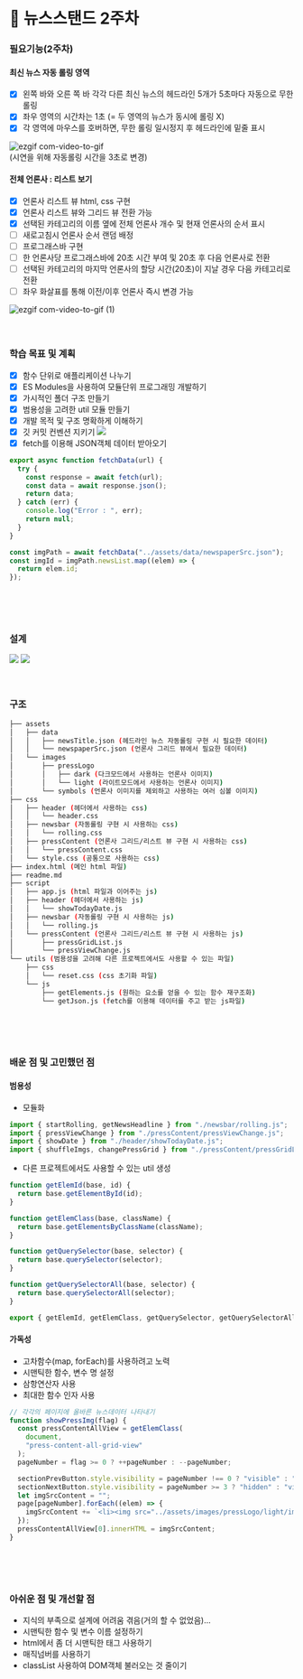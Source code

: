 # :file_folder: 뉴스스탠드 2주차

### 필요기능(2주차)

#### 최신 뉴스 자동 롤링 영역

- [x] 왼쪽 바와 오른 쪽 바 각각 다른 최신 뉴스의 헤드라인 5개가 5초마다 자동으로 무한 롤링
- [x] 좌우 영역의 시간차는 1초 (= 두 영역의 뉴스가 동시에 롤링 X)
- [x] 각 영역에 마우스를 호버하면, 무한 롤링 일시정지 후 헤드라인에 밑줄 표시

![ezgif com-video-to-gif](https://github.com/softeerbootcamp-2nd/fe-newsstand/assets/62049151/3e41cd92-644d-4daa-90d4-b8e7f4bff87e)  
(시연을 위해 자동롤링 시간을 3초로 변경)

#### 전체 언론사 : 리스트 보기

- [x] 언론사 리스트 뷰 html, css 구현
- [x] 언론사 리스트 뷰와 그리드 뷰 전환 가능
- [x] 선택된 카테고리의 이름 옆에 전체 언론사 개수 및 현재 언론사의 순서 표시
- [ ] 새로고침시 언론사 순서 랜덤 배정
- [ ] 프로그래스바 구현
- [ ] 한 언론사당 프로그래스바에 20초 시간 부여 및 20초 후 다음 언론사로 전환
- [ ] 선택된 카테고리의 마지막 언론사의 할당 시간(20초)이 지날 경우 다음 카테고리로 전환
- [ ] 좌우 화살표를 통해 이전/이후 언론사 즉시 변경 가능

![ezgif com-video-to-gif (1)](https://github.com/softeerbootcamp-2nd/fe-newsstand/assets/62049151/1191698a-2bfa-4004-9cdb-1038ed119c5f)
<br><br><br>

### 학습 목표 및 계획

- [x] 함수 단위로 애플리케이션 나누기
- [x] ES Modules을 사용하여 모듈단위 프로그래밍 개발하기
- [x] 가시적인 폴더 구조 만들기
- [x] 범용성을 고려한 util 모듈 만들기
- [x] 개발 목적 및 구조 명확하게 이해하기
- [x] 깃 커밋 컨벤션 지키기
      <a href='https://ifh.cc/v-AxXcNz' target='_blank'><img src='https://ifh.cc/g/AxXcNz.jpg' border='0'></a>
- [x] fetch를 이용해 JSON객체 데이터 받아오기

```javascript
export async function fetchData(url) {
  try {
    const response = await fetch(url);
    const data = await response.json();
    return data;
  } catch (err) {
    console.log("Error : ", err);
    return null;
  }
}
```

```javascript
const imgPath = await fetchData("../assets/data/newspaperSrc.json");
const imgId = imgPath.newsList.map((elem) => {
  return elem.id;
});
```

<br><br><br>

### 설계

<a href='https://ifh.cc/v-1OMqfJ' target='_blank'><img src='https://ifh.cc/g/1OMqfJ.jpg' border='0'></a>
<a href='https://ifh.cc/v-ozkAbJ' target='_blank'><img src='https://ifh.cc/g/ozkAbJ.jpg' border='0'></a>
<br><br><br>

### 구조

```bash
├── assets
│   ├── data
│   │   ├── newsTitle.json (헤드라인 뉴스 자동롤링 구현 시 필요한 데이터)
│   │   └── newspaperSrc.json (언론사 그리드 뷰에서 필요한 데이터)
│   └── images
│       ├── pressLogo
│       │   ├── dark (다크모드에서 사용하는 언론사 이미지)
│       │   └── light (라이트모드에서 사용하는 언론사 이미지)
│       └── symbols (언론사 이미지를 제외하고 사용하는 여러 심볼 이미지)
├── css
│   ├── header (헤더에서 사용하는 css)
│   │   └── header.css
│   ├── newsbar (자동롤링 구현 시 사용하는 css)
│   │   └── rolling.css
│   ├── pressContent (언론사 그리드/리스트 뷰 구현 시 사용하는 css)
│   │   └── pressContent.css
│   └── style.css (공통으로 사용하는 css)
├── index.html (메인 html 파일)
├── readme.md
├── script
│   ├── app.js (html 파일과 이어주는 js)
│   ├── header (헤더에서 사용하는 js)
│   │   └── showTodayDate.js
│   ├── newsbar (자동롤링 구현 시 사용하는 js)
│   │   └── rolling.js
│   └── pressContent (언론사 그리드/리스트 뷰 구현 시 사용하는 js)
│       ├── pressGridList.js
│       └── pressViewChange.js
└── utils (범용성을 고려해 다른 프로젝트에서도 사용할 수 있는 파일)
    ├── css
    │   └── reset.css (css 초기화 파일)
    └── js
        ├── getElements.js (원하는 요소를 얻을 수 있는 함수 재구조화)
        └── getJson.js (fetch를 이용해 데이터를 주고 받는 js파일)
```

<br><br><br>

### 배운 점 및 고민했던 점

#### 범용성

- 모듈화

```javascript
import { startRolling, getNewsHeadline } from "./newsbar/rolling.js";
import { pressViewChange } from "./pressContent/pressViewChange.js";
import { showDate } from "./header/showTodayDate.js";
import { shuffleImgs, changePressGrid } from "./pressContent/pressGridList.js";
```

- 다른 프로젝트에서도 사용할 수 있는 util 생성

```javascript
function getElemId(base, id) {
  return base.getElementById(id);
}

function getElemClass(base, className) {
  return base.getElementsByClassName(className);
}

function getQuerySelector(base, selector) {
  return base.querySelector(selector);
}

function getQuerySelectorAll(base, selector) {
  return base.querySelectorAll(selector);
}

export { getElemId, getElemClass, getQuerySelector, getQuerySelectorAll };
```

#### 가독성

- 고차함수(map, forEach)를 사용하려고 노력
- 시맨틱한 함수, 변수 명 설정
- 삼항연산자 사용
- 최대한 함수 인자 사용

```javascript
// 각각의 페이지에 올바른 뉴스데이터 나타내기
function showPressImg(flag) {
  const pressContentAllView = getElemClass(
    document,
    "press-content-all-grid-view"
  );
  pageNumber = flag >= 0 ? ++pageNumber : --pageNumber;

  sectionPrevButton.style.visibility = pageNumber !== 0 ? "visible" : "hidden";
  sectionNextButton.style.visibility = pageNumber >= 3 ? "hidden" : "visible";
  let imgSrcContent = "";
  page[pageNumber].forEach((elem) => {
    imgSrcContent += `<li><img src="../assets/images/pressLogo/light/img${elem}.svg"</li>`;
  });
  pressContentAllView[0].innerHTML = imgSrcContent;
}
```

<br><br><br>

### 아쉬운 점 및 개선할 점

- 지식의 부족으로 설계에 어려움 겪음(거의 할 수 없었음)...
- 시맨틱한 함수 및 변수 이름 설정하기
- html에서 좀 더 시맨틱한 태그 사용하기
- 매직넘버를 사용하기
- classList 사용하여 DOM객체 불러오는 것 줄이기
